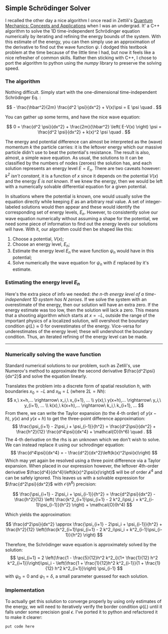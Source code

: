 ## Simple Schrödinger Solver

I recalled the other day a nice algorithm I once read in Zettili's [Quantum Mechanics: Concepts and Applications](https://www.worldcat.org/title/quantum-mechanics-concepts-and-applications-2nd-edition/oclc/940677295&referer=brief_results) when I was an undergrad. It' a C++ algorithm to solve the 1D time-independent Schrödinger equation numerically by iterating and refining the energy bounds of the system. With this estimate of the energy, you can then simply use an approximation of the derivative to find out the wave function $\psi$. I dodged this textbook problem at the time because of the little time I had, but now it feels like a nice refresher of common skills. Rather then sticking with C++, I chose to port the algorithm to python using the *numpy* library to preserve the solving speed.

### The algorithm
Nothing difficult. Simply start with the one-dimensional time-independent Schrödinger Eq. :

$$ - \frac{\hbar^2}{2m} \frac{d^2 \psi}{dx^2} + V(x)\psi = E \psi  \quad . $$

You can gather up some terms, and have the nice wave equation:

$$ 0
    = \frac{d^2 \psi}{dx^2} + \frac{2m}{\hbar^2} \left( E-V(x) \right) \psi
    = \frac{d^2 \psi}{dx^2} + k(x)^2 \psi  \quad .
$$

The energy and potential difference can almost be interpreted as the (wave) momentum $k$ the particle carries: it is the leftover energy which our massive particle didn't use to beat the potential's resistance. The result is also, almost, a simple wave equation. As usual, the solutions to it can be classified by the numbers of nodes (zeroes) the solution has, and each solution represents an energy level $E = E_n$. There are two caveats however: *$k^2$ isn't constant*, it is a function of $x$ since it depends on the potential $V(x)$ and the energy *$E$ is not known*. If we knew the energy, then we would be left with a numerically solvable differential equation for a given potential.

In situations where the potential is known, one would usually solve the equation directly while keeping $E$ as an arbitrary real value. A set of integer-labeled solutions would then appear and these would identify the corresponding set of energy levels, $E_n$. However, to consistently solve our wave equation numerically without assuming a shape for the potential, we need some piece of information to find out the energy levels our solutions will have. With it, our algorithm could then be shaped like this:

1. Choose a potential, $V(x)$;
1. Choose an energy level, $E_n$;
1. Estimate the energy level $E_n$ the wave function $\psi_n$ would have in this potential;
1. Solve numerically the wave equation for $\psi_n$ with $E$ replaced by it's estimate.

### Estimating the energy level $E_n$

Here's the extra piece of info we needed: *the n-th energy level of a time-independent 1D system has N zeroes*. If we solve the system with an overestimate of the energy, then our solution will have an extra zero. If the energy estimate was too low, then the solution will lack a zero. This means that a shooting algorithm which starts at $x = -L$, outside the range of the important physics of a localized solution, will overshoot the boundary condition $\psi(L) \approx 0$ for overestimates of the energy. Vice-versa for underestimates of the energy level; these will undershoot the boundary condition. Thus, an iterated refining of the energy level can be made.

  ___

### Numerically solving the wave function

Standard numerical solutions to our problem, such as Zetili's, use Numerov's method to approximate the second derivative $\frac{d^2\psi}{dx^2}$ and solve the equation linearly.

Translates the problem into a discrete form of spatial resolution $h$, with boundaries $x_0 = -L$ and $x_N = L$ (where $2L = N h$):
$$
  x,\ x+h,... \rightarrow\ x_i,\ x_{i+1}, ... \\
  y(x),\ y(x+h),... \rightarrow\ y_i,\ y_{i+1}, ... \\
  k(x),\ k(x+h),... \rightarrow\ k_i,\ k_{i+1}, ...
$$
From there, we can write the Taylor expansion (to the 4-th order) of $y(x-h)$, $y(x)$ and $y(x+h)$ to get the three-point difference approximation:
$$
  \frac{\psi_{i+1} - 2\psi_i + \psi_{i-1}}{h^2} = \frac{d^2\psi}{dx^2} + \frac{h^2}{12} \frac{d^4\psi}{dx^4} + \mathcal{O}(h^6)  \quad .
$$
The 4-th derivative on the rhs is an unknown which we don't wish to solve. We can instead replace it using our schrodinger equation:
$$
  \frac{d^4\psi}{dx^4} = - \frac{d^2}{dx^2}\left(k(x)^2\psi(x)\right)
$$
Which may yet again be resolved using a three point difference via a Taylor expansion. When placed in our expression however, the leftover 4th-order derivative $\frac{d^4}{dx^4}\left(k(x)^2\psi(x)\right)$ will be of order $\mathcal{h^4}$ and can be safely ignored. This leaves us with a solvable expression for $\frac{d^2\psi}{dx^2}$ with $\mathcal{O}(h^6)$ precision:

$$
  \frac{\psi_{i+1} - 2\psi_i + \psi_{i-1}}{h^2} = \frac{d^2\psi}{dx^2} - \frac{h^2}{12} \left( \frac{k^2_{i+1}\psi_{i+1} - 2 k^2_i\psi_i + k^2_{i-1}\psi_{i-1}}{h^2} \right) + \mathcal{O}(h^4)
$$

Which yields the approximation:

$$
  \frac{d^2\psi}{dx^2} \approx \frac{\psi_{i+1} - 2\psi_i + \psi_{i-1}}{h^2} + \frac{h^2}{12} \left(\frac{k^2_{i+1}\psi_{i+1} - 2 k^2_i\psi_i + k^2_{i-1}\psi_{i-1}}{h^2} \right)
$$

Therefore, the Schrödinger wave equation is approximately solved by the solution:
$$
  \psi_{i+1} = 2 \left(\frac{1 - \frac{5}{12}h^2 k^2_i}{1+ \frac{1}{12} h^2 k^2_{i+1}}\right)\psi_i - \left(\frac{1 + \frac{1}{12}h^2 k^2_{i-1}}{1 + \frac{1}{12} h^2 k^2_{i+1}}\right) \psi_{i-1}
$$
with $\psi_0 = 0$ and $\psi_1 = \delta$, a small parameter guessed for each solution.

### Implementation

To actually get this solution to converge properly by using only estimates of the energy, we will need to iteratively verify the border condition $\psi(L)$ until it falls under some precision goal $\epsilon$. I've ported it to python and refactored it to make it clearer:

```put code here```
